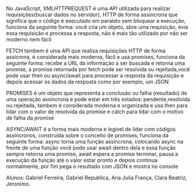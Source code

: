 No JavaScript, XMLHTTPREQUEST é uma API utilizada para realizar requisições(buscar dados no servidor), HTTP 
de forma assíncrona que significa que o código é executado em paralelo sem bloquear a execução, funciona da seguinte forma: 
você cria um objeto, abre uma requisição, evia essa requisição e processa a resposta, não é mais tão utilizado por não ser
moderno nem fácil

FETCH tambem é uma API que realiza requisições HTTP de forma assícrona, é considerada mais moderna, fácil e usa promises,
funciona da seguinte forma: recebe a URL da informação a ser buscada e retorna uma promise, a promise retornada por fetch
pode ser resolvida ou rejeitada,você pode usar then ou async/await para processar a resposta da requisição e depois
acessar os dados da resposta como por exemplo, um JSON

PROMISES é um objeto que representa a conclusão ou falha (resultado) de uma operação assíncrona e  pode estar em três estados: 
pendente,resolvida ou rejeitada, tambem é considerada moderna e organizada e usa then para lidar com o valor de
resolvida da promise e catch para lidar com o motivo de falha da promise

ASYNC/AWAIT é a forma mais moderna e legível de lidar com códigos assíncronos, construída sobre o conceito de promises,
funciona da seguinte forma: async torna uma função assíncrona, colocando async na frente de uma função você pode usar await dentro dela
e essa função sempre retorna uma promise, await espera a promise terminar, pausa a execução da função até o valor estar pronto
e depois continua normalmente, por fim pega o resultado com JSON e mostra no console

Alunos: Gabriel Ferreira, Gabriel Republica, Ana Julia França, Clara Beatriz, Jeronimo.
